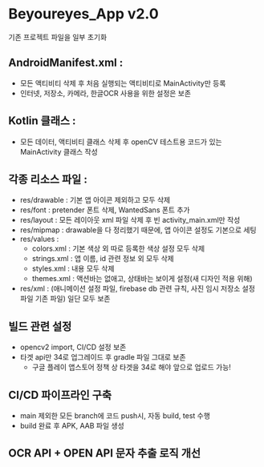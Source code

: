 # Beyoureyes_App v2.0
기존 프로젝트 파일을 일부 초기화

## AndroidManifest.xml :
- 모든 액티비티 삭제 후 처음 실행되는 액티비티로 MainActivity만 등록
- 인터넷, 저장소, 카메라, 한글OCR 사용을 위한 설정은 보존

## Kotlin 클래스 : 
- 모든 데이터, 액티비티 클래스 삭제 후 openCV 테스트용 코드가 있는 MainActivity 클래스 작성

## 각종 리소스 파일 : 
- res/drawable : 기본 앱 아이콘 제외하고 모두 삭제
- res/font : pretender 폰트 삭제, WantedSans 폰트 추가
- res/layout : 모든 레이아웃 xml 파일 삭제 후 빈 activity_main.xml만 작성
- res/mipmap : drawable을 다 정리했기 때문에, 앱 아이콘 설정도 기본으로 세팅
- res/values :
  - colors.xml : 기본 색상 외 따로 등록한 색상 설정 모두 삭제
  - strings.xml : 앱 이름, id 관련 정보 외 모두 삭제
  - styles.xml : 내용 모두 삭제
  - themes.xml : 액션바는 없애고, 상태바는 보이게 설정(새 디자인 적용 위해)
- res/xml : (애니메이션 설정 파일, firebase db 관련 규칙, 사진 임시 저장소 설정 파일 기존 파일) 일단 모두 보존

## 빌드 관련 설정
- opencv2 import, CI/CD 설정 보존
- 타겟 api만 34로 업그레이드 후 gradle 파일 그대로 보존
  - 구글 플레이 앱스토어 정책 상 타겟을 34로 해야 앞으로 업로드 가능!
 
## CI/CD 파이프라인 구축
- main 제외한 모든 branch에 코드 push시, 자동 build, test 수행
- build 완료 후 APK, AAB 파일 생성

## OCR API + OPEN API 문자 추출 로직 개선
